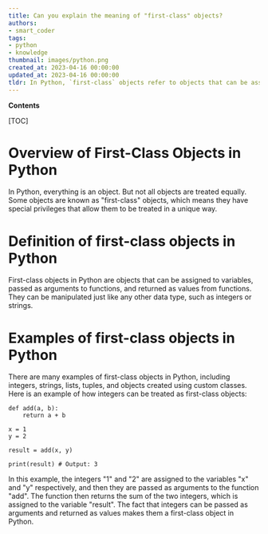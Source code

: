 ```yaml
---
title: Can you explain the meaning of "first-class" objects?
authors:
- smart_coder
tags:
- python
- knowledge
thumbnail: images/python.png
created_at: 2023-04-16 00:00:00
updated_at: 2023-04-16 00:00:00
tldr: In Python, `first-class` objects refer to objects that can be assigned to variables, passed as arguments to functions, and returned as the result of a function call.
---
```


**Contents**

[TOC]

# Overview of First-Class Objects in Python

In Python, everything is an object. But not all objects are treated equally. Some objects are known as "first-class" objects, which means they have special privileges that allow them to be treated in a unique way.

# Definition of first-class objects in Python
 
First-class objects in Python are objects that can be assigned to variables, passed as arguments to functions, and returned as values from functions. They can be manipulated just like any other data type, such as integers or strings. 

# Examples of first-class objects in Python

There are many examples of first-class objects in Python, including integers, strings, lists, tuples, and objects created using custom classes. Here is an example of how integers can be treated as first-class objects:

```
def add(a, b):
    return a + b

x = 1
y = 2

result = add(x, y)

print(result) # Output: 3
```

In this example, the integers "1" and "2" are assigned to the variables "x" and "y" respectively, and then they are passed as arguments to the function "add". The function then returns the sum of the two integers, which is assigned to the variable "result". The fact that integers can be passed as arguments and returned as values makes them a first-class object in Python.
